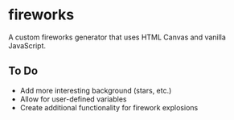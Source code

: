 # fireworks

A custom fireworks generator that uses HTML Canvas and vanilla JavaScript.

## To Do

* Add more interesting background (stars, etc.)
* Allow for user-defined variables
* Create additional functionality for firework explosions
